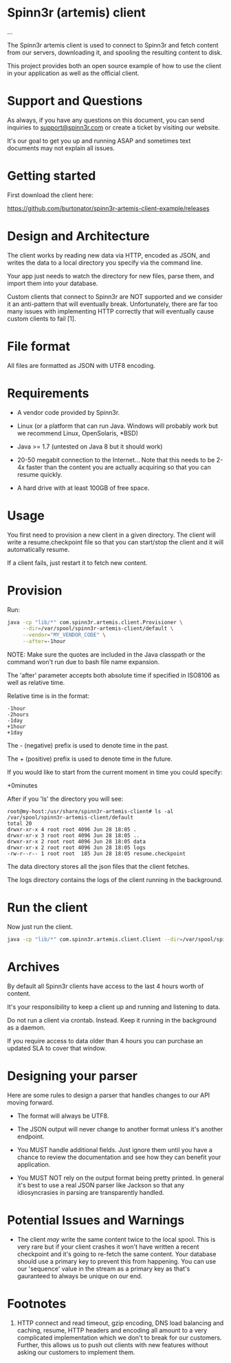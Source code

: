 Spinn3r (artemis) client
========================

...

The Spinn3r artemis client is used to connect to Spinn3r and fetch content from
our servers, downloading it, and spooling the resulting content to disk.

This project provides both an open source example of how to use the client 
in your application as well as the official client.

Support and Questions
========================

As always, if you have any questions on this document, you can send inquiries
to support@spinn3r.com or create a ticket by visiting our website.

It's our goal to get you up and running ASAP and sometimes text documents may
not explain all issues.

Getting started
===============

First download the client here:

https://github.com/burtonator/spinn3r-artemis-client-example/releases

Design and Architecture
=======================

The client works by reading new data via HTTP, encoded as JSON, and writes the
data to a local directory you specify via the command line.

Your app just needs to watch the directory for new files, parse them, and import
them into your database.

Custom clients that connect to Spinn3r are NOT supported and we consider it
an anti-pattern that will eventually break.  Unfortunately, there are far too
many issues with implementing HTTP correctly that will eventually cause custom
clients to fail [1].

File format
===========

All files are formatted as JSON with UTF8 encoding.

Requirements
============

- A vendor code provided by Spinn3r.

- Linux (or a platform that can run Java.  Windows will probably work but we
  recommend Linux, OpenSolaris, *BSD)

- Java >= 1.7 (untested on Java 8 but it should work)

- 20-50 megabit connection to the Internet...  Note that this needs to be 2-4x
  faster than the content you are actually acquiring so that you can resume
  quickly.

- A hard drive with at least 100GB of free space.

Usage
=====

You first need to provision a new client in a given directory.  The client will
write a resume.checkpoint file so that you can start/stop the client and it
will automatically resume.

If a client fails, just restart it to fetch new content.

Provision
=========

Run:

```bash
java -cp "lib/*" com.spinn3r.artemis.client.Provisioner \
     --dir=/var/spool/spinn3r-artemis-client/default \
     --vendor="MY_VENDOR_CODE" \
     --after=-1hour
```

NOTE: Make sure the quotes are included in the Java classpath or the command
won't run due to bash file name expansion.

The 'after' parameter accepts both absolute time if specified in ISO8106 as well
as relative time.

Relative time is in the format:

```
-1hour
-2hours
-1day
+1hour
+1day
```

The - (negative) prefix is used to denote time in the past.

The + (positive) prefix is used to denote time in the future.

If you would like to start from the current moment in time you could specify:

 +0minutes

After if you 'ls' the directory you will see:

```
root@my-host:/usr/share/spinn3r-artemis-client# ls -al /var/spool/spinn3r-artemis-client/default
total 20
drwxr-xr-x 4 root root 4096 Jun 28 18:05 .
drwxr-xr-x 3 root root 4096 Jun 28 18:05 ..
drwxr-xr-x 2 root root 4096 Jun 28 18:05 data
drwxr-xr-x 2 root root 4096 Jun 28 18:05 logs
-rw-r--r-- 1 root root  185 Jun 28 18:05 resume.checkpoint
```

The data directory stores all the json files that the client fetches.

The logs directory contains the logs of the client running in the background.

Run the client
==============

Now just run the client.

```bash
java -cp "lib/*" com.spinn3r.artemis.client.Client --dir=/var/spool/spinn3r-artemis-client/default
```

Archives
========

By default all Spinn3r clients have access to the last 4 hours worth of content.

It's your responsibility to keep a client up and running and listening to data.

Do not run a client via crontab. Instead.  Keep it running in the background
as a daemon.

If you require access to data older than 4 hours you can purchase an updated SLA
to cover that window.

Designing your parser
====================

Here are some rules to design a parser that handles changes to our API moving
forward.

- The format will always be UTF8.

- The JSON output will never change to another format unless it's another endpoint.

- You MUST handle additional fields. Just ignore them until you have a chance
  to review the documentation and see how they can benefit your application.

- You MUST NOT rely on the output format being pretty printed.  In general it's
  best to use a real JSON parser like Jackson so that any idiosyncrasies in
  parsing are transparently handled.

Potential Issues and Warnings
=============================

* The client *may* write the same content twice to the local spool.  This is
  very rare but if your client crashes it won't have written a recent checkpoint
  and it's going to re-fetch the same content.  Your database should use a primary
  key to prevent this from happening. You can use our 'sequence' value in the
  stream as a primary key as that's gauranteed to always be unique on our end.

Footnotes
=========

1.  HTTP connect and read timeout, gzip encoding, DNS load balancing and
    caching,  resume, HTTP headers and encoding all amount to a very complicated
    implementation which we don't to break for our customers.  Further, this
    allows us to push out clients with new features without asking our customers
    to implement them.
    
    